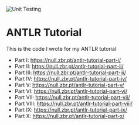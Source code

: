 ![Unit Testing](https://github.com/ambs/AntlrTutorial/actions/workflows/dotnet.yml/badge.svg)

# ANTLR Tutorial

This is the code I wrote for my ANTLR tutorial

 - Part I: https://null.zbr.pt/antlr-tutorial-part-i/
 - Part II: https://null.zbr.pt/antlr-tutorial-part-ii/
 - Part III: https://null.zbr.pt/antlr-tutorial-part-iii/
 - Part IV: https://null.zbr.pt/antlr-tutorial-part-iv/
 - Part V: https://null.zbr.pt/antlr-tutorial-part-v/
 - Part VI: https://null.zbr.pt/antlr-tutorial-part-vi/
 - Part VII: https://null.zbr.pt/antlr-tutorial-part-vii/
 - Part VIII: https://null.zbr.pt/antlr-tutorial-part-viii/
 - Part IX: https://null.zbr.pt/antlr-tutorial-part-ix/
 - Part X: https://null.zbr.pt/antlr-tutorial-part-x/
